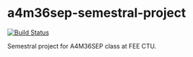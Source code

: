 # a4m36sep-semestral-project

[![Build Status](https://travis-ci.org/klimesf/a4m36sep-semestral-project.svg?branch=master)](https://travis-ci.org/klimesf/a4m36sep-semestral-project)

Semestral project for A4M36SEP class at FEE CTU.
